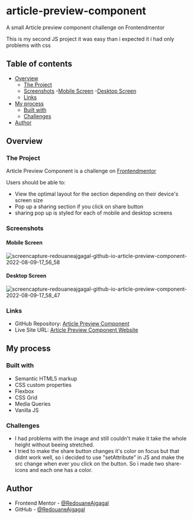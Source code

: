 # article-preview-component
A small Article preview component challenge on Frontendmentor

This is my second JS project it was easy than i expected it i had only problems with css

## Table of contents

- [Overview](#overview)
  - [The Project](#the-project)
  - [Screenshots](#screenshots)
    -[Mobile Screen](#mobile-screen)
    -[Desktop Screen](#desktop-screen)
  - [Links](#links)
- [My process](#my-process)
  - [Built with](#built-with)
  - [Challenges](#challenges)
- [Author](#author)

## Overview

### The Project

Article Preview Component is a challenge on [Frontendmentor](https://www.frontendmentor.io/)

Users should be able to:

- View the optimal layout for the section depending on their device's screen size
- Pop up a sharing section if you click on share button
- sharing pop up is styled for each of mobile and desktop screens

### Screenshots

#### Mobile Screen

![screencapture-redouaneajgagal-github-io-article-preview-component-2022-08-09-17_56_58](https://user-images.githubusercontent.com/98456832/183700562-55a25ca2-3997-4a64-abc0-9bf20ad37aa3.png)


#### Desktop Screen

![screencapture-redouaneajgagal-github-io-article-preview-component-2022-08-09-17_58_47](https://user-images.githubusercontent.com/98456832/183700987-411187b9-1ce6-4fcb-92c4-874d5b4117a9.png)


### Links

- GitHub Repository: [Article Preview Component](https://github.com/RedouaneAjgagal/article-preview-component)
- Live Site URL: [Article Preview Component Website](https://redouaneajgagal.github.io/article-preview-component/)

## My process

### Built with

- Semantic HTML5 markup
- CSS custom properties
- Flexbox
- CSS Grid
- Media Queries
- Vanilla JS

### Challenges

- I had problems with the image and still couldn't make it take the whole height without beeing stretched.
- I tried to make the share button changes it's color on focus but that didnt work well, so i decided to use "setAttribute" in JS and make the src change when ever you click on the button. So i made two share-icons and each one has a color.

## Author

- Frontend Mentor - [@RedouaneAjgagal](https://www.frontendmentor.io/profile/RedouaneAjgagal)
- GitHub - [@RedouaneAjgagal](https://github.com/RedouaneAjgagal)
